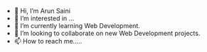 - 👋 Hi, I’m Arun Saini
- 👀 I’m interested in ...
- 🌱 I’m currently learning Web Development.
- 💞️ I’m looking to collaborate on new Web Development projects. 
- 📫 How to reach me.....

<!---
ArunSaini7/ArunSaini7 is a ✨ special ✨ repository because its `README.md` (this file) appears on your GitHub profile.
You can click the Preview link to take a look at your changes.
--->
